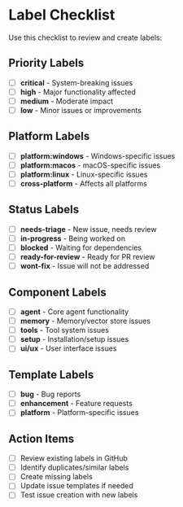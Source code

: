 # Label Checklist

Use this checklist to review and create labels:

## Priority Labels

- [ ] **critical** - System-breaking issues
- [ ] **high** - Major functionality affected
- [ ] **medium** - Moderate impact
- [ ] **low** - Minor issues or improvements

## Platform Labels

- [ ] **platform:windows** - Windows-specific issues
- [ ] **platform:macos** - macOS-specific issues
- [ ] **platform:linux** - Linux-specific issues
- [ ] **cross-platform** - Affects all platforms

## Status Labels

- [ ] **needs-triage** - New issue, needs review
- [ ] **in-progress** - Being worked on
- [ ] **blocked** - Waiting for dependencies
- [ ] **ready-for-review** - Ready for PR review
- [ ] **wont-fix** - Issue will not be addressed

## Component Labels

- [ ] **agent** - Core agent functionality
- [ ] **memory** - Memory/vector store issues
- [ ] **tools** - Tool system issues
- [ ] **setup** - Installation/setup issues
- [ ] **ui/ux** - User interface issues

## Template Labels

- [ ] **bug** - Bug reports
- [ ] **enhancement** - Feature requests
- [ ] **platform** - Platform-specific issues

## Action Items

- [ ] Review existing labels in GitHub
- [ ] Identify duplicates/similar labels
- [ ] Create missing labels
- [ ] Update issue templates if needed
- [ ] Test issue creation with new labels
